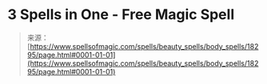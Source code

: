 <!--yml
category: 未分类
date: 2024-06-12 18:59:51
-->

# 3 Spells in One - Free Magic Spell

> 来源：[https://www.spellsofmagic.com/spells/beauty_spells/body_spells/18295/page.html#0001-01-01](https://www.spellsofmagic.com/spells/beauty_spells/body_spells/18295/page.html#0001-01-01)